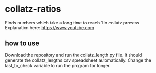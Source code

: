 # collatz-ratios

Finds numbers which take a long time to reach 1 in collatz process. Explanation here: https://www.youtube.com

## how to use
Download the repository and run the collatz_length.py file. It should generate the collatz_lengths.csv spreadsheet automatically. Change the last_to_check variable to run the program for longer.
